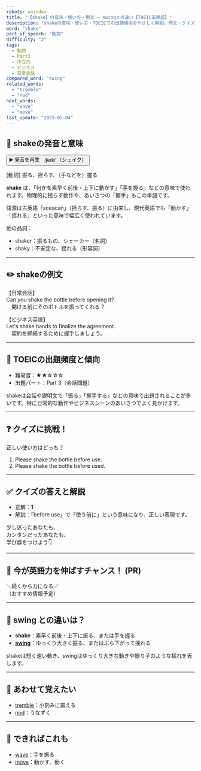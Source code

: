 ```yaml
---
robots: noindex
title: "【shake】の意味・使い方・例文 ― swingとの違い【TOEIC英単語】"
description: "shakeの意味・使い方・TOEICでの出題傾向をやさしく解説。例文・クイズ付きでswingとの違いもわかりやすく学べます。"
word: "shake"
part_of_speech: "動詞"
difficulty: "2"
tags:
  - 動詞
  - Part3
  - 中立的
  - ビジネス
  - 日常会話
compared_word: "swing"
related_words:
  - "tremble"
  - "nod"
next_words:
  - "wave"
  - "move"
last_update: "2025-05-04"
---
```


## 🔰 shakeの発音と意味

<button class="play-audio" onclick="playTTS('shake')">
  <span class="play-audio-main">
    ▶️ 発音を再生　/ʃeɪk/
  </span>
  <span class="play-audio-sub">
    （シェイク）
  </span>
</button>

[動詞] 振る、揺らす、（手などを）握る

**shake** は、「何かを素早く前後・上下に動かす」「手を握る」などの意味で使われます。物理的に揺らす動作や、あいさつの「握手」もこの単語です。

語源は古英語「sceacan」（揺らす、振る）に由来し、現代英語でも「動かす」「揺れる」といった意味で幅広く使われています。

他の品詞：  
- shaker：振るもの、シェーカー（名詞）
- shaky：不安定な、揺れる（形容詞）

---

## ✏️ shakeの例文

【日常会話】  
Can you shake the bottle before opening it?  
　開ける前にそのボトルを振ってくれる？

【ビジネス英語】  
Let's shake hands to finalize the agreement.  
　契約を締結するために握手しましょう。

---

## 🎯 TOEICの出題頻度と傾向

- 難易度：★★☆☆☆
- 出題パート：Part 3（会話問題）

shakeは会話や説明文で「振る」「握手する」などの意味で出題されることが多いです。特に日常的な動作やビジネスシーンのあいさつでよく見かけます。

---

## ❓ クイズに挑戦！

正しい使い方はどっち？

1. Please shake the bottle before use.  
2. Please shake the bottle before used.

---

## ✅ クイズの答えと解説

- 正解：**1**
- 解説：「before use」で「使う前に」という意味になり、正しい表現です。

少し迷ったあなたも、  
カンタンだったあなたも、  
学び癖をつけよう👇️

---

## 🚀 今が英語力を伸ばすチャンス！ (PR)

<div class="info-center">
＼続くから力になる／<br>  
（おすすめ情報予定）
</div>

---

## 🤔  swing との違いは？

- **shake**：素早く前後・上下に振る、または手を握る
- **[swing](/word/swing/)**：ゆっくり大きく振る、またはぶら下がって揺れる

shakeは短く速い動き、swingはゆっくり大きな動きや振り子のような揺れを表します。

---

## 🧩 あわせて覚えたい

- [tremble](/word/tremble/)：小刻みに震える
- [nod](/word/nod/)：うなずく

---

## 📖 できればこれも

- [wave](/word/wave/)：手を振る
- [move](/word/move/)：動かす、動く

<!-- cvid: aid28_bid33 -->
